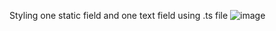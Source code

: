 Styling  one static field and one text field using .ts file
![image](https://user-images.githubusercontent.com/72671266/231637487-85ccefca-82e9-42a3-bf3b-773ddb3dc7f0.png)
